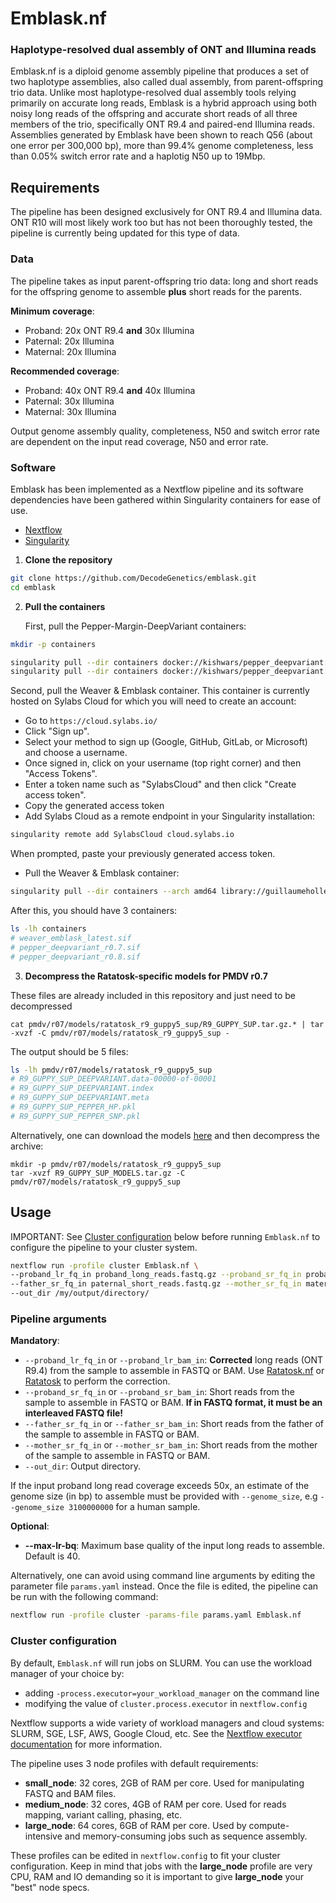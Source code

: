 # Emblask.nf #

### Haplotype-resolved dual assembly of ONT and Illumina reads ###

Emblask.nf is a diploid genome assembly pipeline that produces a set of two haplotype assemblies, also called dual assembly, from parent-offspring trio data. Unlike most haplotype-resolved dual assembly tools relying primarily on accurate long reads, Emblask is a hybrid approach using both noisy long reads of the offspring and accurate short reads of all three members of the trio, specifically ONT R9.4 and paired-end Illumina reads. Assemblies generated by Emblask have been shown to reach Q56 (about one error per 300,000 bp), more than 99.4% genome completeness, less than 0.05% switch error rate and a haplotig N50 up to 19Mbp.

## Requirements ##

The pipeline has been designed exclusively for ONT R9.4 and Illumina data. ONT R10 will most likely work too but has not been thoroughly tested, the pipeline is currently being updated for this type of data.

### Data ###

The pipeline takes as input parent-offspring trio data: long and short reads for the offspring genome to assemble **plus** short reads for the parents.

**Minimum coverage**:
* Proband: 20x ONT R9.4 **and** 30x Illumina
* Paternal: 20x Illumina
* Maternal: 20x Illumina

**Recommended coverage**:
* Proband: 40x ONT R9.4 **and** 40x Illumina
* Paternal: 30x Illumina
* Maternal: 30x Illumina

Output genome assembly quality, completeness, N50 and switch error rate are dependent on the input read coverage, N50 and error rate.

### Software ###

Emblask has been implemented as a Nextflow pipeline and its software dependencies have been gathered within Singularity containers for ease of use.

* [Nextflow](https://www.nextflow.io/)
* [Singularity](https://apptainer.org/)

1. **Clone the repository**
  ```bash
  git clone https://github.com/DecodeGenetics/emblask.git
  cd emblask
  ```

2. **Pull the containers**

   First, pull the Pepper-Margin-DeepVariant containers:
  ```bash
  mkdir -p containers

  singularity pull --dir containers docker://kishwars/pepper_deepvariant:r0.8
  singularity pull --dir containers docker://kishwars/pepper_deepvariant:r0.7
  ```

  Second, pull the Weaver & Emblask container. This container is currently hosted on Sylabs Cloud for which you will need to create an account:
  - Go to `https://cloud.sylabs.io/`
  - Click "Sign up".
  - Select your method to sign up (Google, GitHub, GitLab, or Microsoft) and choose a username.
  - Once signed in, click on your username (top right corner) and then "Access Tokens".
  - Enter a token name such as "SylabsCloud" and then click "Create access token".
  - Copy the generated access token
  - Add Sylabs Cloud as a remote endpoint in your Singularity installation:
  ```bash
  singularity remote add SylabsCloud cloud.sylabs.io
  ```
  When prompted, paste your previously generated access token.
  - Pull the Weaver & Emblask container:
  ```bash
  singularity pull --dir containers --arch amd64 library://guillaumeholley/weaver_emblask/weaver_emblask:latest
  ```

  After this, you should have 3 containers:
  ```bash
  ls -lh containers
  # weaver_emblask_latest.sif
  # pepper_deepvariant_r0.7.sif
  # pepper_deepvariant_r0.8.sif
  ```

3. **Decompress the Ratatosk-specific models for PMDV r0.7**

These files are already included in this repository and just need to be decompressed
```
cat pmdv/r07/models/ratatosk_r9_guppy5_sup/R9_GUPPY_SUP.tar.gz.* | tar -xvzf -C pmdv/r07/models/ratatosk_r9_guppy5_sup -
```
The output should be 5 files:
```bash
ls -lh pmdv/r07/models/ratatosk_r9_guppy5_sup
# R9_GUPPY_SUP_DEEPVARIANT.data-00000-of-00001
# R9_GUPPY_SUP_DEEPVARIANT.index
# R9_GUPPY_SUP_DEEPVARIANT.meta
# R9_GUPPY_SUP_PEPPER_HP.pkl
# R9_GUPPY_SUP_PEPPER_SNP.pkl
```

Alternatively, one can download the models [here](https://drive.google.com/file/d/1AbkKIGY19xbnvVI6PUF_R4YhVOLeXiZw/view?usp=sharing) and then decompress the archive:
```
mkdir -p pmdv/r07/models/ratatosk_r9_guppy5_sup
tar -xvzf R9_GUPPY_SUP_MODELS.tar.gz -C pmdv/r07/models/ratatosk_r9_guppy5_sup
```

## Usage ##

IMPORTANT: See [Cluster configuration](#cluster-configuration) below before running `Emblask.nf` to configure the pipeline to your cluster system.

```bash
nextflow run -profile cluster Emblask.nf \
--proband_lr_fq_in proband_long_reads.fastq.gz --proband_sr_fq_in proband_short_reads.fastq.gz \
--father_sr_fq_in paternal_short_reads.fastq.gz --mother_sr_fq_in maternal_short_reads.fastq.gz \
--out_dir /my/output/directory/
```

### Pipeline arguments

**Mandatory**:
- `--proband_lr_fq_in` or `--proband_lr_bam_in`: **Corrected** long reads (ONT R9.4) from the sample to assemble in FASTQ or BAM. Use [Ratatosk.nf](https://github.com/DecodeGenetics/Ratatosk/tree/master/Ratatosk_nf) or [Ratatosk](https://github.com/DecodeGenetics/Ratatosk) to perform the correction.
- `--proband_sr_fq_in` or `--proband_sr_bam_in`: Short reads from the sample to assemble in FASTQ or BAM. **If in FASTQ format, it must be an interleaved FASTQ file!**
- `--father_sr_fq_in` or `--father_sr_bam_in`: Short reads from the father of the sample to assemble in FASTQ or BAM.
- `--mother_sr_fq_in` or `--mother_sr_bam_in`: Short reads from the mother of the sample to assemble in FASTQ or BAM.
- `--out_dir`: Output directory.

If the input proband long read coverage exceeds 50x, an estimate of the genome size (in bp) to assemble must be provided with `--genome_size`, e.g `--genome_size 3100000000` for a human sample.

**Optional**:
- **--max-lr-bq**: Maximum base quality of the input long reads to assemble. Default is 40.

Alternatively, one can avoid using command line arguments by editing the parameter file `params.yaml` instead. Once the file is edited, the pipeline can be run with the following command:
```bash
nextflow run -profile cluster -params-file params.yaml Emblask.nf
```

### Cluster configuration

By default, `Emblask.nf` will run jobs on SLURM. You can use the workload manager of your choice by:
- adding `-process.executor=your_workload_manager` on the command line
- modifying the value of `cluster.process.executor` in `nextflow.config`

Nextflow supports a wide variety of workload managers and cloud systems: SLURM, SGE, LSF, AWS, Google Cloud, etc. See the [Nextflow executor documentation](https://www.nextflow.io/docs/latest/executor.html) for more information.

The pipeline uses 3 node profiles with default requirements:
- **small_node**: 32 cores, 2GB of RAM per core. Used for manipulating FASTQ and BAM files.
- **medium_node**: 32 cores, 4GB of RAM per core. Used for reads mapping, variant calling, phasing, etc.
- **large_node**: 64 cores, 6GB of RAM per core. Used by compute-intensive and memory-consuming jobs such as sequence assembly.

These profiles can be edited in `nextflow.config` to fit your cluster configuration. Keep in mind that jobs with the **large_node** profile are very CPU, RAM and IO demanding so it is important to give **large_node** your "best" node specs.
